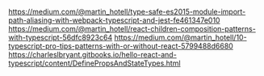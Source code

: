 https://medium.com/@martin_hotell/type-safe-es2015-module-import-path-aliasing-with-webpack-typescript-and-jest-fe461347e010
https://medium.com/@martin_hotell/react-children-composition-patterns-with-typescript-56dfc8923c64
https://medium.com/@martin_hotell/10-typescript-pro-tips-patterns-with-or-without-react-5799488d6680
https://charleslbryant.gitbooks.io/hello-react-and-typescript/content/DefinePropsAndStateTypes.html